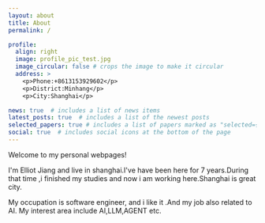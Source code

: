 ```yaml
---
layout: about
title: About
permalink: /

profile:
  align: right
  image: profile_pic_test.jpg
  image_circular: false # crops the image to make it circular
  address: >
    <p>Phone:+8613153929602</p>
    <p>District:Minhang</p>
    <p>City:Shanghai</p>

news: true  # includes a list of news items
latest_posts: true  # includes a list of the newest posts
selected_papers: true # includes a list of papers marked as "selected={true}"
social: true  # includes social icons at the bottom of the page
---
```




Welcome to my personal webpages! 

   I'm Elliot Jiang and live in shanghai.I've have been here for 7 years.During that time ,i finished my studies and now i am working here.Shanghai is great city.

My occupation is software engineer, and i like it .And my job also related to AI.
My interest area include AI,LLM,AGENT etc.
